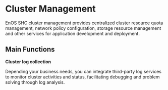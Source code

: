 # Cluster Management

EnOS SHC cluster management provides centralized cluster resource quota management, network policy configuration, storage resource management and other services for application development and deployment.

## Main Functions

**Cluster log collection**

Depending your business needs, you can integrate third-party log services to monitor cluster activities and status, facilitating debugging and problem solving through log analysis.


